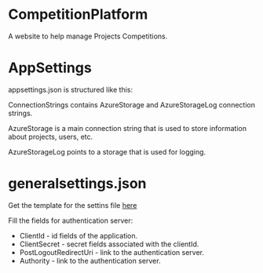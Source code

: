# CompetitionPlatform

A website to help manage Projects Competitions.

# AppSettings

appsettings.json is structured like this: 

ConnectionStrings contains AzureStorage and AzureStorageLog connection strings.

AzureStorage is a main connection string that is used to store information about projects, users, etc.

AzureStorageLog points to a storage that is used for logging.

# generalsettings.json

Get the template for the settins file [here](https://github.com/LykkeCity/CompetitionPlatform/blob/master/generalsettings_template.json)

Fill the fields for authentication server:

* ClientId - id fields of the application.
* ClientSecret - secret fields associated with the clientId.
* PostLogoutRedirectUri - link to the authentication server.
* Authority - link to the authentication server.

